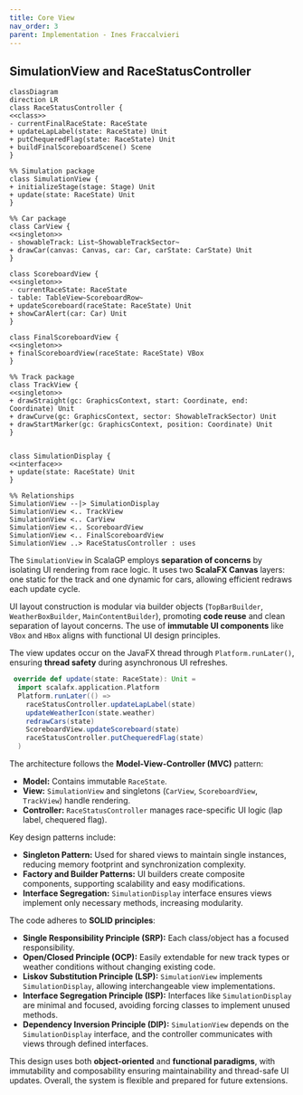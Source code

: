 ```yaml
---
title: Core View
nav_order: 3
parent: Implementation - Ines Fraccalvieri
---
```


## SimulationView and RaceStatusController

```mermaid
classDiagram
direction LR
class RaceStatusController {
<<class>>
- currentFinalRaceState: RaceState
+ updateLapLabel(state: RaceState) Unit
+ putChequeredFlag(state: RaceState) Unit
+ buildFinalScoreboardScene() Scene
}

%% Simulation package
class SimulationView {
+ initializeStage(stage: Stage) Unit
+ update(state: RaceState) Unit
}

%% Car package
class CarView {
<<singleton>>
- showableTrack: List~ShowableTrackSector~
+ drawCar(canvas: Canvas, car: Car, carState: CarState) Unit
}

class ScoreboardView {
<<singleton>>
- currentRaceState: RaceState
- table: TableView~ScoreboardRow~
+ updateScoreboard(raceState: RaceState) Unit
+ showCarAlert(car: Car) Unit
}

class FinalScoreboardView {
<<singleton>>
+ finalScoreboardView(raceState: RaceState) VBox
}

%% Track package
class TrackView {
<<singleton>>
+ drawStraight(gc: GraphicsContext, start: Coordinate, end: Coordinate) Unit
+ drawCurve(gc: GraphicsContext, sector: ShowableTrackSector) Unit
+ drawStartMarker(gc: GraphicsContext, position: Coordinate) Unit
}


class SimulationDisplay {
<<interface>>
+ update(state: RaceState) Unit
}

%% Relationships
SimulationView --|> SimulationDisplay
SimulationView <.. TrackView
SimulationView <.. CarView
SimulationView <.. ScoreboardView
SimulationView <.. FinalScoreboardView
SimulationView ..> RaceStatusController : uses

```

The `SimulationView` in ScalaGP employs **separation of concerns** by isolating UI rendering from race logic. It uses two **ScalaFX Canvas** layers: one static for the track and one dynamic for cars, allowing efficient redraws each update cycle.

UI layout construction is modular via builder objects (`TopBarBuilder`, `WeatherBoxBuilder`, `MainContentBuilder`), promoting **code reuse** and clean separation of layout concerns. The use of **immutable UI components** like `VBox` and `HBox` aligns with functional UI design principles.

The view updates occur on the JavaFX thread through `Platform.runLater()`, ensuring **thread safety** during asynchronous UI refreshes.

```scala
 override def update(state: RaceState): Unit =
  import scalafx.application.Platform
  Platform.runLater(() =>
    raceStatusController.updateLapLabel(state)
    updateWeatherIcon(state.weather)
    redrawCars(state)
    ScoreboardView.updateScoreboard(state)
    raceStatusController.putChequeredFlag(state)
  )
```
The architecture follows the **Model-View-Controller (MVC)** pattern:
- **Model:** Contains immutable `RaceState`.
- **View:** `SimulationView` and singletons (`CarView`, `ScoreboardView`, `TrackView`) handle rendering.
- **Controller:** `RaceStatusController` manages race-specific UI logic (lap label, chequered flag).

Key design patterns include:
- **Singleton Pattern:** Used for shared views to maintain single instances, reducing memory footprint and synchronization complexity.
- **Factory and Builder Patterns:** UI builders create composite components, supporting scalability and easy modifications.
- **Interface Segregation:** `SimulationDisplay` interface ensures views implement only necessary methods, increasing modularity.

The code adheres to **SOLID principles**:
- **Single Responsibility Principle (SRP):** Each class/object has a focused responsibility.
- **Open/Closed Principle (OCP):** Easily extendable for new track types or weather conditions without changing existing code.
- **Liskov Substitution Principle (LSP):** `SimulationView` implements `SimulationDisplay`, allowing interchangeable view implementations.
- **Interface Segregation Principle (ISP):** Interfaces like `SimulationDisplay` are minimal and focused, avoiding forcing classes to implement unused methods.
- **Dependency Inversion Principle (DIP):** `SimulationView` depends on the `SimulationDisplay` interface, and the controller communicates with views through defined interfaces.

This design uses both **object-oriented** and **functional paradigms**, with immutability and composability ensuring maintainability and thread-safe UI updates. Overall, the system is flexible and prepared for future extensions.

